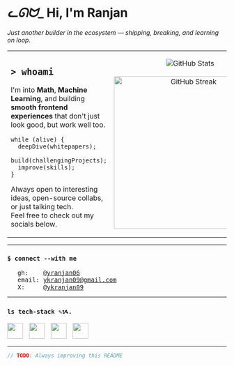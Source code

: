 # _ᓚᘏᗢ__ Hi, I'm Ranjan
<div align="left">
  <i>Just another builder in the ecosystem — shipping, breaking, and learning on loop.</i>
</div>
<table>
  <tr>
    <td width="60%">
      
## `> whoami`
I'm into **Math**, **Machine Learning**, and building **smooth frontend experiences** that don't just look good, but work well too.  
```
while (alive) {
  deepDive(whitepapers);
  build(challengingProjects);
  improve(skills);
}
```
Always open to interesting ideas, open-source collabs, or just talking tech.  
Feel free to check out my socials below.
  </td>
    <td width="40%" align="center">
      <img src="https://github-readme-stats.vercel.app/api?username=yranjan06&show_icons=true&theme=github_dark&hide_border=true&bg_color=0D1117&title_color=FFFFFF&icon_color=FFFFFF&text_color=C9D1D9" alt="GitHub Stats" />
      <br /><br />
      <img src="https://github-readme-streak-stats.herokuapp.com/?user=yranjan06&theme=github-dark-blue&hide_border=true&background=0D1117&stroke=FFFFFF&ring=FFFFFF&fire=FFFFFF&currStreakNum=C9D1D9&sideNums=C9D1D9&currStreakLabel=C9D1D9&sideLabels=C9D1D9&dates=C9D1D9" alt="GitHub Streak" width="350" />
    </td>
  </tr>
</table>

---
### `$ connect --with me`
<pre>
<img src="https://img.icons8.com/material-outlined/24/FFFFFF/github.png" width="15px" style="vertical-align: middle;"> gh:    <a href="https://github.com/yranjan06">@yranjan06</a>
<img src="https://img.icons8.com/material-outlined/24/FFFFFF/mail.png" width="15px" style="vertical-align: middle;"> email: <a href="mailto:ykranjan09@gmail.com">ykranjan09@gmail.com</a>
<img src="https://img.icons8.com/material-outlined/24/FFFFFF/twitter.png" width="15px" style="vertical-align: middle;"> X:     <a href="https://x.com/ykranjan09">@ykranjan09</a>
</pre>

---
### `ls tech-stack ✎ᝰ.`
<p align="left">
  <img src="https://cdn.jsdelivr.net/gh/devicons/devicon/icons/python/python-original.svg" width="36px" style="margin-right: 10px;" />
  <img src="https://cdn.jsdelivr.net/gh/devicons/devicon/icons/tensorflow/tensorflow-original.svg" width="36px" style="margin-right: 10px;" />
  <img src="https://cdn.jsdelivr.net/gh/devicons/devicon/icons/react/react-original.svg" width="36px" style="margin-right: 10px;" />
  <img src="https://cdn.jsdelivr.net/gh/devicons/devicon/icons/jupyter/jupyter-original.svg" width="36px" style="margin-right: 10px;" />
</p>

---
```javascript
// TODO: Always improving this README
```
